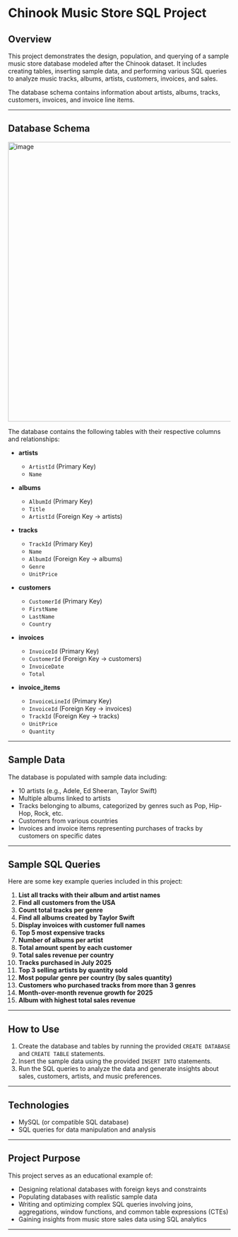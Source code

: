 # Chinook Music Store SQL Project


## Overview

This project demonstrates the design, population, and querying of a sample music store database modeled after the Chinook dataset. It includes creating tables, inserting sample data, and performing various SQL queries to analyze music tracks, albums, artists, customers, invoices, and sales.

The database schema contains information about artists, albums, tracks, customers, invoices, and invoice line items.

---

## Database Schema

<img width="1178" height="633" alt="image" src="https://github.com/user-attachments/assets/33195f8d-6250-4932-816d-d01866296684" />

The database contains the following tables with their respective columns and relationships:

- **artists**
  - `ArtistId` (Primary Key)
  - `Name`

- **albums**
  - `AlbumId` (Primary Key)
  - `Title`
  - `ArtistId` (Foreign Key → artists)

- **tracks**
  - `TrackId` (Primary Key)
  - `Name`
  - `AlbumId` (Foreign Key → albums)
  - `Genre`
  - `UnitPrice`

- **customers**
  - `CustomerId` (Primary Key)
  - `FirstName`
  - `LastName`
  - `Country`

- **invoices**
  - `InvoiceId` (Primary Key)
  - `CustomerId` (Foreign Key → customers)
  - `InvoiceDate`
  - `Total`

- **invoice_items**
  - `InvoiceLineId` (Primary Key)
  - `InvoiceId` (Foreign Key → invoices)
  - `TrackId` (Foreign Key → tracks)
  - `UnitPrice`
  - `Quantity`

---

## Sample Data

The database is populated with sample data including:

- 10 artists (e.g., Adele, Ed Sheeran, Taylor Swift)
- Multiple albums linked to artists
- Tracks belonging to albums, categorized by genres such as Pop, Hip-Hop, Rock, etc.
- Customers from various countries
- Invoices and invoice items representing purchases of tracks by customers on specific dates

---

## Sample SQL Queries

Here are some key example queries included in this project:

1. **List all tracks with their album and artist names**
2. **Find all customers from the USA**
3. **Count total tracks per genre**
4. **Find all albums created by Taylor Swift**
5. **Display invoices with customer full names**
6. **Top 5 most expensive tracks**
7. **Number of albums per artist**
8. **Total amount spent by each customer**
9. **Total sales revenue per country**
10. **Tracks purchased in July 2025**
11. **Top 3 selling artists by quantity sold**
12. **Most popular genre per country (by sales quantity)**
13. **Customers who purchased tracks from more than 3 genres**
14. **Month-over-month revenue growth for 2025**
15. **Album with highest total sales revenue**

---

## How to Use

1. Create the database and tables by running the provided `CREATE DATABASE` and `CREATE TABLE` statements.
2. Insert the sample data using the provided `INSERT INTO` statements.
3. Run the SQL queries to analyze the data and generate insights about sales, customers, artists, and music preferences.

---

## Technologies

- MySQL (or compatible SQL database)
- SQL queries for data manipulation and analysis

---

## Project Purpose

This project serves as an educational example of:

- Designing relational databases with foreign keys and constraints
- Populating databases with realistic sample data
- Writing and optimizing complex SQL queries involving joins, aggregations, window functions, and common table expressions (CTEs)
- Gaining insights from music store sales data using SQL analytics

---
